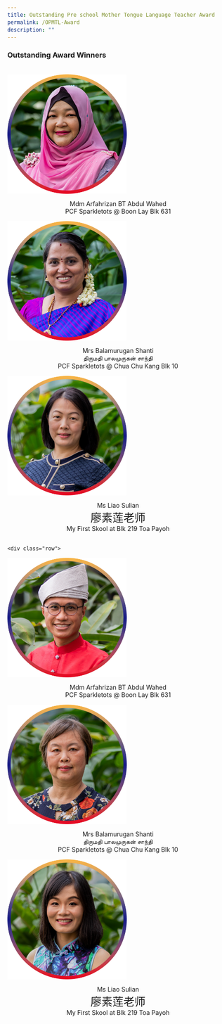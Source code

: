 ```yaml
---
title: Outstanding Pre school Mother Tongue Language Teacher Award
permalink: /OPMTL-Award
description: ""
---
```

<h3>Outstanding Award Winners</h3>
<br/>
<div class="row">
  <div class="column">   <a href="/award/Mdm-Arfahrizan-BT-Abdul-Wahed/"><img src="/images/mdm-arfahrizan-abdul-wahed.png" style="width:54%;display:block;" /></a>
 <p> <center>Mdm Arfahrizan BT Abdul Wahed <br />
PCF Sparkletots @ Boon Lay Blk 631 </center>
 </p>
    </div>
  <div class="column">
<a href="/award/Mrs-Balamurugan-Shanti/"><img src="/images/mrs-balamurugan-shanti.png" style="width:54%; display:block;" /> </a>
 <p> <center>Mrs Balamurugan Shanti<br />
  திருமதி பாலமுருகன் சாந்தி<br />
 PCF Sparkletots @ Chua Chu Kang Blk 10 </center>
  </p>
    </div>
 <div class="column">
<a href="/award/Ms-Liao-Sulian/"><img src="/images/ms-liao-sulian.png" style="width:54%; display:block;" /></a>
 <p> <center>Ms Liao Sulian<br />
  <span style="font-family:KaiTi; font-size:25px;">廖素莲老师 </span> <br />
 My First Skool at Blk 219 Toa Payoh</center>
  </p>
    </div>
	
	<div class="row">
  <div class="column">
   <a href="/award/Mr-Muhamad-Shahril-Bin-Samri/"><img src="/images/mr-muhamad-shahril-samri.png" style="width:54%;display:block;" /></a>
 <p> <center>Mdm Arfahrizan BT Abdul Wahed <br />
PCF Sparkletots @ Boon Lay Blk 631 </center>
 </p>
    </div>
  <div class="column">
<a href="/award/Mdm-Wang-zhihong/"><img src="/images/mdm-wang-zhihong.png" style="width:54%;display:block;" /></a>
 <p> <center>Mrs Balamurugan Shanti<br />
  திருமதி பாலமுருகன் சாந்தி<br />
 PCF Sparkletots @ Chua Chu Kang Blk 10 </center>
  </p>
    </div>
 <div class="column">
<a href="/award/Mdm-Ye-Suqin/"><img src="/images/mdm-ye-suqin.png" style="width:54% ;display:block;" /> </a>
 <p> <center>Ms Liao Sulian<br />
  <span style="font-family:KaiTi; font-size:25px;">廖素莲老师 </span> <br />
 My First Skool at Blk 219 Toa Payoh</center>
  </p>
    </div>
 </div>
 </div>